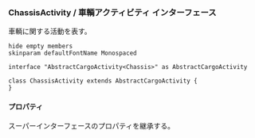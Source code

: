 ### ChassisActivity / 車輌アクティビティ インターフェース

車輌に関する活動を表す。  

```plantuml
hide empty members
skinparam defaultFontName Monospaced

interface "AbstractCargoActivity<Chassis>" as AbstractCargoActivity

class ChassisActivity extends AbstractCargoActivity {
}
```

#### プロパティ

スーパーインターフェースのプロパティを継承する。
